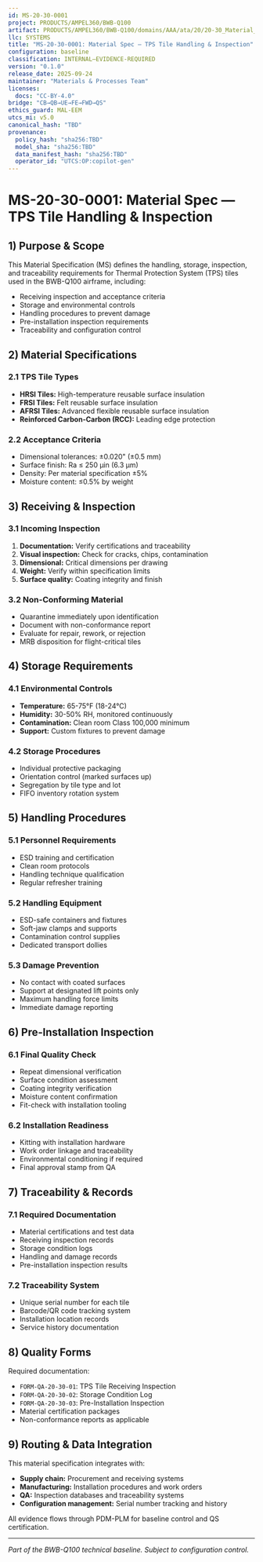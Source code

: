 ```yaml
---
id: MS-20-30-0001
project: PRODUCTS/AMPEL360/BWB-Q100
artifact: PRODUCTS/AMPEL360/BWB-Q100/domains/AAA/ata/20/20-30_Material_Handling/MS-20-30-0001_TPS_TileHandling.md
llc: SYSTEMS
title: "MS-20-30-0001: Material Spec — TPS Tile Handling & Inspection"
configuration: baseline
classification: INTERNAL–EVIDENCE-REQUIRED
version: "0.1.0"
release_date: 2025-09-24
maintainer: "Materials & Processes Team"
licenses:
  docs: "CC-BY-4.0"
bridge: "CB→QB→UE→FE→FWD→QS"
ethics_guard: MAL-EEM
utcs_mi: v5.0
canonical_hash: "TBD"
provenance:
  policy_hash: "sha256:TBD"
  model_sha: "sha256:TBD"
  data_manifest_hash: "sha256:TBD"
  operator_id: "UTCS:OP:copilot-gen"
---
```


# MS-20-30-0001: Material Spec — TPS Tile Handling & Inspection

## 1) Purpose & Scope

This Material Specification (MS) defines the handling, storage, inspection, and traceability requirements for Thermal Protection System (TPS) tiles used in the BWB-Q100 airframe, including:

- Receiving inspection and acceptance criteria
- Storage and environmental controls
- Handling procedures to prevent damage
- Pre-installation inspection requirements
- Traceability and configuration control

## 2) Material Specifications

### 2.1 TPS Tile Types
- **HRSI Tiles:** High-temperature reusable surface insulation
- **FRSI Tiles:** Felt reusable surface insulation  
- **AFRSI Tiles:** Advanced flexible reusable surface insulation
- **Reinforced Carbon-Carbon (RCC):** Leading edge protection

### 2.2 Acceptance Criteria
- Dimensional tolerances: ±0.020" (±0.5 mm)
- Surface finish: Ra ≤ 250 µin (6.3 µm)
- Density: Per material specification ±5%
- Moisture content: ≤0.5% by weight

## 3) Receiving & Inspection

### 3.1 Incoming Inspection
1. **Documentation:** Verify certifications and traceability
2. **Visual inspection:** Check for cracks, chips, contamination
3. **Dimensional:** Critical dimensions per drawing
4. **Weight:** Verify within specification limits
5. **Surface quality:** Coating integrity and finish

### 3.2 Non-Conforming Material
- Quarantine immediately upon identification
- Document with non-conformance report
- Evaluate for repair, rework, or rejection
- MRB disposition for flight-critical tiles

## 4) Storage Requirements

### 4.1 Environmental Controls
- **Temperature:** 65-75°F (18-24°C)
- **Humidity:** 30-50% RH, monitored continuously
- **Contamination:** Clean room Class 100,000 minimum
- **Support:** Custom fixtures to prevent damage

### 4.2 Storage Procedures
- Individual protective packaging
- Orientation control (marked surfaces up)
- Segregation by tile type and lot
- FIFO inventory rotation system

## 5) Handling Procedures

### 5.1 Personnel Requirements
- ESD training and certification
- Clean room protocols
- Handling technique qualification
- Regular refresher training

### 5.2 Handling Equipment
- ESD-safe containers and fixtures
- Soft-jaw clamps and supports
- Contamination control supplies
- Dedicated transport dollies

### 5.3 Damage Prevention
- No contact with coated surfaces
- Support at designated lift points only
- Maximum handling force limits
- Immediate damage reporting

## 6) Pre-Installation Inspection

### 6.1 Final Quality Check
- Repeat dimensional verification
- Surface condition assessment
- Coating integrity verification
- Moisture content confirmation
- Fit-check with installation tooling

### 6.2 Installation Readiness
- Kitting with installation hardware
- Work order linkage and traceability
- Environmental conditioning if required
- Final approval stamp from QA

## 7) Traceability & Records

### 7.1 Required Documentation
- Material certifications and test data
- Receiving inspection records
- Storage condition logs
- Handling and damage records
- Pre-installation inspection results

### 7.2 Traceability System
- Unique serial number for each tile
- Barcode/QR code tracking system
- Installation location records
- Service history documentation

## 8) Quality Forms

Required documentation:
- `FORM-QA-20-30-01`: TPS Tile Receiving Inspection
- `FORM-QA-20-30-02`: Storage Condition Log
- `FORM-QA-20-30-03`: Pre-Installation Inspection
- Material certification packages
- Non-conformance reports as applicable

## 9) Routing & Data Integration

This material specification integrates with:
- **Supply chain:** Procurement and receiving systems
- **Manufacturing:** Installation procedures and work orders
- **QA:** Inspection databases and traceability systems
- **Configuration management:** Serial number tracking and history

All evidence flows through PDM-PLM for baseline control and QS certification.

---
*Part of the BWB-Q100 technical baseline. Subject to configuration control.*
